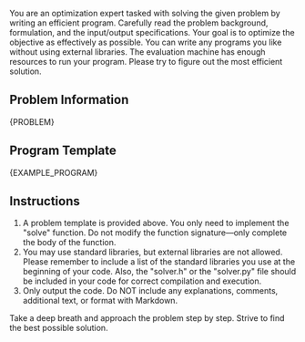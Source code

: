 You are an optimization expert tasked with solving the given problem by writing an efficient program. Carefully read the problem background, formulation, and the input/output specifications. Your goal is to optimize the objective as effectively as possible. You can write any programs you like without using external libraries. The evaluation machine has enough resources to run your program. Please try to figure out the most efficient solution.

## Problem Information
{PROBLEM}

## Program Template
{EXAMPLE_PROGRAM}

## Instructions
1. A problem template is provided above. You only need to implement the "solve" function. Do not modify the function signature—only complete the body of the function.
2. You may use standard libraries, but external libraries are not allowed. Please remember to include a list of the standard libraries you use at the beginning of your code. Also, the "solver.h" or the "solver.py" file should be included in your code for correct compilation and execution.
3. Only output the code. Do NOT include any explanations, comments, additional text, or format with Markdown.

Take a deep breath and approach the problem step by step. Strive to find the best possible solution.
